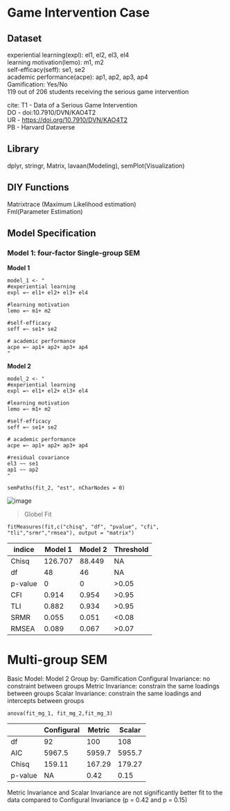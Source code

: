 # Game Intervention Case

## Dataset
experiential learning(expl): el1, el2, el3, el4                    
learning motivation(lemo): m1, m2                  
self-efficacy(seff): se1, se2                      
academic performance(acpe): ap1, ap2, ap3, ap4           
Gamification: Yes/No                          
119 out of 206 students receiving the serious game intervention

cite:
T1  - Data of a Serious Game Intervention                                        
DO  - doi:10.7910/DVN/KAO4T2                             
UR  - https://doi.org/10.7910/DVN/KAO4T2                                    
PB  - Harvard Dataverse                         

## Library

dplyr, stringr, Matrix, lavaan(Modeling), semPlot(Visualization)

## DIY Functions
Matrixtrace (Maximum Likelihood estimation)                                     
Fml(Parameter Estimation)

## Model Specification
### Model 1: four-factor Single-group SEM
**Model 1**
```
model_1 <- " 
#experiential learning
expl =~ el1+ el2+ el3+ el4

#learning motivation
lemo =~ m1+ m2

#self-efficacy
seff =~ se1+ se2

# academic performance
acpe =~ ap1+ ap2+ ap3+ ap4
"
```
**Model 2**
```
model_2 <- " 
#experiential learning
expl =~ el1+ el2+ el3+ el4

#learning motivation
lemo =~ m1+ m2

#self-efficacy
seff =~ se1+ se2

# academic performance
acpe =~ ap1+ ap2+ ap3+ ap4

#residual covariance
el3 ~~ se1
ap1 ~~ ap2
"
```
```
semPaths(fit_2, "est", nCharNodes = 0)
```

![image](https://user-images.githubusercontent.com/72392376/123827466-ecbd7a00-d900-11eb-874e-3408cfcb3469.png)

> Globel Fit
```
fitMeasures(fit,c("chisq", "df", "pvalue", "cfi", "tli","srmr","rmsea"), output = "matrix")
```
| indice  | Model 1 | Model 2 | Threshold |
| ------- | ------- | ------- | --------- |
| Chisq  | 126.707  | 88.449  | NA  |
| df  | 48  | 46  | NA  |
| p-value  | 0  | 0  | >0.05  |
| CFI  | 0.914  | 0.954  | >0.95  |
| TLI  | 0.882  | 0.934  | >0.95  |
| SRMR  | 0.055  | 0.051  | <0.08  |
| RMSEA  | 0.089  | 0.067  | >0.07  |

# Multi-group SEM
Basic Model: Model 2
Group by: Gamification
Configural Invariance: no constraint between groups
Metric Invariance: constrain the same loadings between groups
Scalar Invariance: constrain the same loadings and intercepts between groups

```
anova(fit_mg_1, fit_mg_2,fit_mg_3)
```
|     | Configural | Metric | Scalar |
| ------- | ------- | ------- | --------- |
| df  | 92  | 100  | 108  |
| AIC  | 5967.5  | 5959.7  | 5955.7  |
| Chisq  | 159.11  | 167.29  | 179.27  |
| p-value  | NA  | 0.42  | 0.15  |

Metric Invariance and Scalar Invariance are not significantly better fit to the data compared to Configural Invariance (p = 0.42 and p = 0.15)
